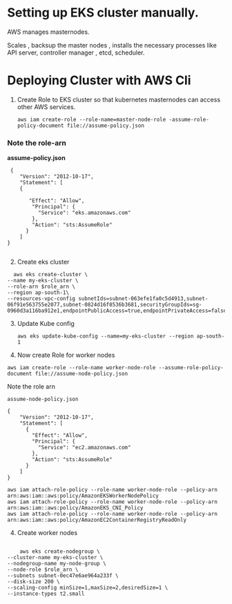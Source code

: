 # Setting up EKS cluster manually.

AWS manages masternodes. 

Scales , backsup the master nodes , installs the necessary processes like API server, controller manager , etcd, scheduler.

# Deploying Cluster with AWS Cli

1. Create Role to EKS cluster so that kubernetes masternodes can access other AWS services.

   ``` aws iam create-role --role-name=master-node-role -assume-role-policy-document file://assume-policy.json ```

### Note the role-arn

   <b>assume-policy.json</b>
   
```
 {
    "Version": "2012-10-17",
    "Statement": [
    {
    
       "Effect": "Allow",
        "Principal": {
          "Service": "eks.amazonaws.com"
        },
        "Action": "sts:AssumeRole"
      }
    ]
}

```

  ```aws  iam attach-role-policy --role-name master-node-role --policy-arn arn:aws:iam::aws:policy/AmazonEKSClusterPolicy
  ```

2.  Create eks cluster

```
  aws eks create-cluster \
--name my-eks-cluster \
--role-arn $role_arn \
--region ap-south-1\
--resources-vpc-config subnetIds=subnet-063efe1fa0c5d4913,subnet-06f91e563755e2077,subnet-0824d16f8536b3681,securityGroupIds=sg-0960d3a116ba912e1,endpointPublicAccess=true,endpointPrivateAccess=false

 ```
3. Update Kube config
   
   ``` aws eks update-kube-config --name=my-eks-cluster --region ap-south-1  ```

3. Now create Role for worker nodes

  ``` aws iam create-role --role-name worker-node-role --assume-role-policy-document file://assume-node-policy.json ```

  Note the role arn
  
`assume-node-policy.json`

```
{
    "Version": "2012-10-17",
    "Statement": [
      {
        "Effect": "Allow",
        "Principal": {
          "Service": "ec2.amazonaws.com"
        },
        "Action": "sts:AssumeRole"
      }
    ]
}
```
```
aws iam attach-role-policy --role-name worker-node-role --policy-arn arn:aws:iam::aws:policy/AmazonEKSWorkerNodePolicy
aws iam attach-role-policy --role-name worker-node-role --policy-arn arn:aws:iam::aws:policy/AmazonEKS_CNI_Policy
aws iam attach-role-policy --role-name worker-node-role --policy-arn arn:aws:iam::aws:policy/AmazonEC2ContainerRegistryReadOnly
```

4. Create worker nodes

 ```
     
     aws eks create-nodegroup \
--cluster-name my-eks-cluster \
--nodegroup-name my-node-group \
--node-role $role_arn \
--subnets subnet-0ec47e6ae964a233f \
--disk-size 200 \
--scaling-config minSize=1,maxSize=2,desiredSize=1 \
--instance-types t2.small

 ```


  
  

   


    
   
